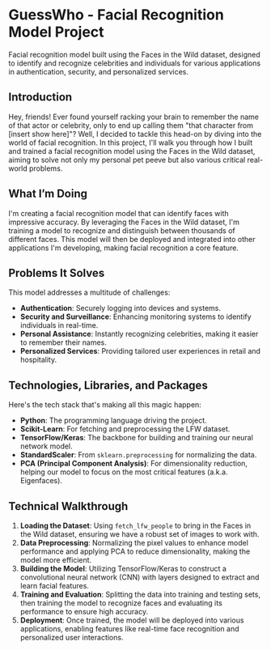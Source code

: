 # GuessWho - Facial Recognition Model Project
Facial recognition model built using the Faces in the Wild dataset, designed to identify and recognize celebrities and individuals for various applications in authentication, security, and personalized services.

## Introduction
Hey, friends! Ever found yourself racking your brain to remember the name of that actor or celebrity, only to end up calling them "that character from [insert show here]"? Well, I decided to tackle this head-on by diving into the world of facial recognition. In this project, I'll walk you through how I built and trained a facial recognition model using the Faces in the Wild dataset, aiming to solve not only my personal pet peeve but also various critical real-world problems.

## What I’m Doing
I'm creating a facial recognition model that can identify faces with impressive accuracy. By leveraging the Faces in the Wild dataset, I'm training a model to recognize and distinguish between thousands of different faces. This model will then be deployed and integrated into other applications I'm developing, making facial recognition a core feature.

## Problems It Solves
This model addresses a multitude of challenges:
- **Authentication**: Securely logging into devices and systems.
- **Security and Surveillance**: Enhancing monitoring systems to identify individuals in real-time.
- **Personal Assistance**: Instantly recognizing celebrities, making it easier to remember their names.
- **Personalized Services**: Providing tailored user experiences in retail and hospitality.

## Technologies, Libraries, and Packages
Here's the tech stack that's making all this magic happen:
- **Python**: The programming language driving the project.
- **Scikit-Learn**: For fetching and preprocessing the LFW dataset.
- **TensorFlow/Keras**: The backbone for building and training our neural network model.
- **StandardScaler**: From `sklearn.preprocessing` for normalizing the data.
- **PCA (Principal Component Analysis)**: For dimensionality reduction, helping our model to focus on the most critical features (a.k.a. Eigenfaces).

## Technical Walkthrough
1. **Loading the Dataset**: Using `fetch_lfw_people` to bring in the Faces in the Wild dataset, ensuring we have a robust set of images to work with.
2. **Data Preprocessing**: Normalizing the pixel values to enhance model performance and applying PCA to reduce dimensionality, making the model more efficient.
3. **Building the Model**: Utilizing TensorFlow/Keras to construct a convolutional neural network (CNN) with layers designed to extract and learn facial features.
4. **Training and Evaluation**: Splitting the data into training and testing sets, then training the model to recognize faces and evaluating its performance to ensure high accuracy.
5. **Deployment**: Once trained, the model will be deployed into various applications, enabling features like real-time face recognition and personalized user interactions.
